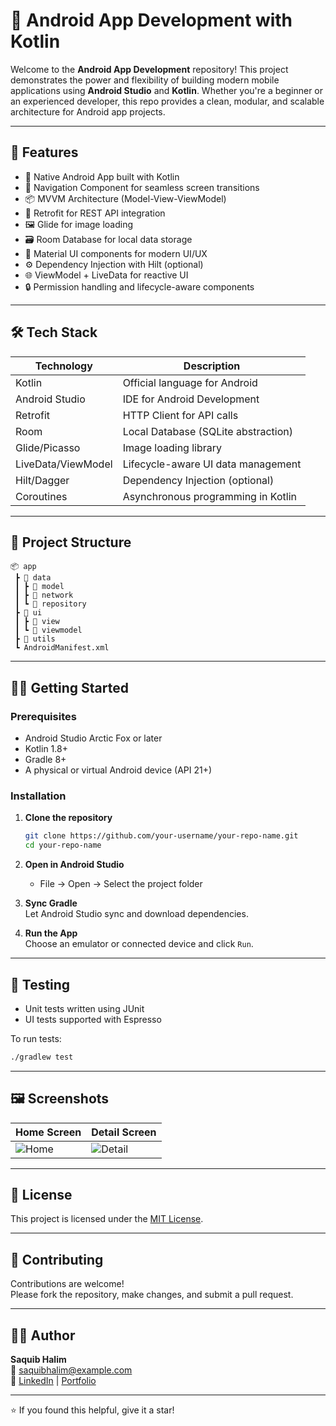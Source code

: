 # 📱 Android App Development with Kotlin

Welcome to the **Android App Development** repository! This project demonstrates the power and flexibility of building modern mobile applications using **Android Studio** and **Kotlin**. Whether you're a beginner or an experienced developer, this repo provides a clean, modular, and scalable architecture for Android app projects.

---

## 🚀 Features

- 📱 Native Android App built with Kotlin
- 🧭 Navigation Component for seamless screen transitions
- 📦 MVVM Architecture (Model-View-ViewModel)
- 🔌 Retrofit for REST API integration
- 🖼️ Glide for image loading
- 🗃️ Room Database for local data storage
- 💬 Material UI components for modern UI/UX
- ⚙️ Dependency Injection with Hilt (optional)
- 🌐 ViewModel + LiveData for reactive UI
- 🔒 Permission handling and lifecycle-aware components

---

## 🛠 Tech Stack

| Technology        | Description                           |
|-------------------|---------------------------------------|
| Kotlin            | Official language for Android         |
| Android Studio    | IDE for Android Development           |
| Retrofit          | HTTP Client for API calls             |
| Room              | Local Database (SQLite abstraction)   |
| Glide/Picasso     | Image loading library                 |
| LiveData/ViewModel| Lifecycle-aware UI data management    |
| Hilt/Dagger       | Dependency Injection (optional)       |
| Coroutines        | Asynchronous programming in Kotlin    |

---

## 📂 Project Structure

```
📦 app
 ┣ 📂 data
 ┃ ┣ 📂 model
 ┃ ┣ 📂 network
 ┃ ┗ 📂 repository
 ┣ 📂 ui
 ┃ ┣ 📂 view
 ┃ ┗ 📂 viewmodel
 ┣ 📂 utils
 ┗ AndroidManifest.xml
```

---

## 🧑‍💻 Getting Started

### Prerequisites

- Android Studio Arctic Fox or later
- Kotlin 1.8+
- Gradle 8+
- A physical or virtual Android device (API 21+)

### Installation

1. **Clone the repository**  
   ```bash
   git clone https://github.com/your-username/your-repo-name.git
   cd your-repo-name
   ```

2. **Open in Android Studio**  
   - File → Open → Select the project folder

3. **Sync Gradle**  
   Let Android Studio sync and download dependencies.

4. **Run the App**  
   Choose an emulator or connected device and click `Run`.

---

## 🧪 Testing

- Unit tests written using JUnit
- UI tests supported with Espresso

To run tests:
```bash
./gradlew test
```

---

## 🖼️ Screenshots

| Home Screen        | Detail Screen       |
|--------------------|---------------------|
| ![Home](screenshots/home.png) | ![Detail](screenshots/detail.png) |

---

## 📄 License

This project is licensed under the [MIT License](LICENSE).

---

## 🤝 Contributing

Contributions are welcome!  
Please fork the repository, make changes, and submit a pull request.

---

## 🙋‍♂️ Author

**Saquib Halim**  
📧 saquibhalim@example.com  
🔗 [LinkedIn](https://linkedin.com/in/yourprofile) | [Portfolio](https://yourportfolio.com)

---

⭐️ If you found this helpful, give it a star!